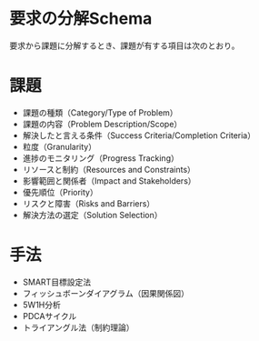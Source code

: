 # 要求の分解Schema
要求から課題に分解するとき、課題が有する項目は次のとおり。

# 課題
- 課題の種類（Category/Type of Problem）
- 課題の内容（Problem Description/Scope）
- 解決したと言える条件（Success Criteria/Completion Criteria）
- 粒度（Granularity）
- 進捗のモニタリング（Progress Tracking）
- リソースと制約（Resources and Constraints）
- 影響範囲と関係者（Impact and Stakeholders）
- 優先順位（Priority）
- リスクと障害（Risks and Barriers）
- 解決方法の選定（Solution Selection）

# 手法
- SMART目標設定法
- フィッシュボーンダイアグラム（因果関係図）
- 5W1H分析
- PDCAサイクル
- トライアングル法（制約理論）



